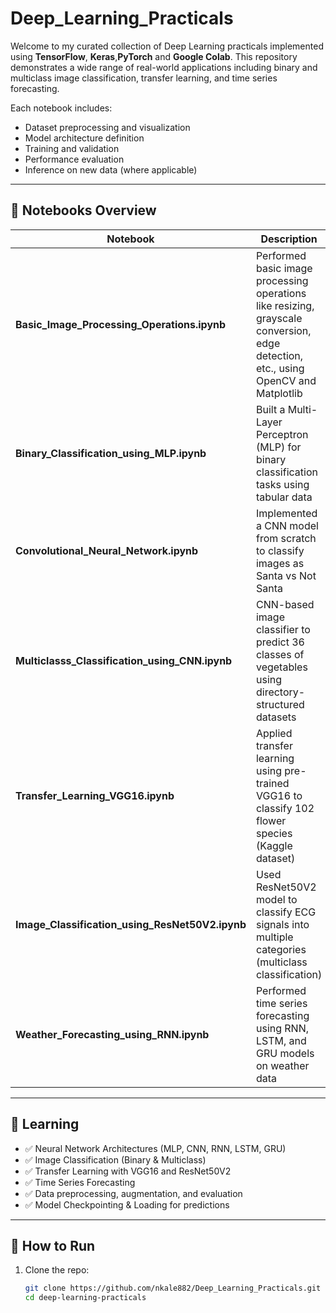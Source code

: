 # Deep_Learning_Practicals

Welcome to my curated collection of Deep Learning practicals implemented using **TensorFlow**, **Keras**,**PyTorch** and **Google Colab**. This repository demonstrates a wide range of real-world applications including binary and multiclass image classification, transfer learning, and time series forecasting.

Each notebook includes:
- Dataset preprocessing and visualization
- Model architecture definition
- Training and validation
- Performance evaluation
- Inference on new data (where applicable)

---

## 📂 Notebooks Overview

| Notebook | Description |
|----------|-------------|
| **Basic_Image_Processing_Operations.ipynb** | Performed basic image processing operations like resizing, grayscale conversion, edge detection, etc., using OpenCV and Matplotlib |
| **Binary_Classification_using_MLP.ipynb** | Built a Multi-Layer Perceptron (MLP) for binary classification tasks using tabular data |
| **Convolutional_Neural_Network.ipynb** | Implemented a CNN model from scratch to classify images as Santa vs Not Santa |
| **Multiclasss_Classification_using_CNN.ipynb** | CNN-based image classifier to predict 36 classes of vegetables using directory-structured datasets |
| **Transfer_Learning_VGG16.ipynb** | Applied transfer learning using pre-trained VGG16 to classify 102 flower species (Kaggle dataset) |
| **Image_Classification_using_ResNet50V2.ipynb** | Used ResNet50V2 model to classify ECG signals into multiple categories (multiclass classification) |
| **Weather_Forecasting_using_RNN.ipynb** | Performed time series forecasting using RNN, LSTM, and GRU models on weather data |

---

## 🧪 Learning 

- ✅ Neural Network Architectures (MLP, CNN, RNN, LSTM, GRU)
- ✅ Image Classification (Binary & Multiclass)
- ✅ Transfer Learning with VGG16 and ResNet50V2
- ✅ Time Series Forecasting
- ✅ Data preprocessing, augmentation, and evaluation
- ✅ Model Checkpointing & Loading for predictions

---

## 🚀 How to Run

1. Clone the repo:
   ```bash
   git clone https://github.com/nkale882/Deep_Learning_Practicals.git
   cd deep-learning-practicals
